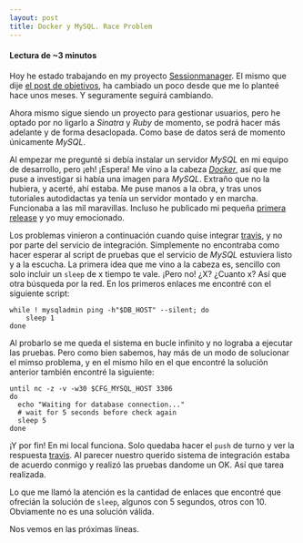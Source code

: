 ```yaml
---
layout: post
title: Docker y MySQL. Race Problem
---
```


#### Lectura de ~3 minutos

Hoy he estado trabajando en my proyecto [Sessionmanager](https://github.com/44r0n/Sessionmanager). El mismo que dije [el post de objetivos](2017-01-05-objectives.md), ha cambiado un poco desde que me lo planteé hace unos meses. Y seguramente seguirá cambiando.

Ahora mismo sigue siendo un proyecto para gestionar usuarios, pero he optado por no ligarlo a *Sinatra* y *Ruby* de momento, se podrá hacer más adelante y de forma desaclopada. Como base de datos será de momento únicamente *MySQL*.

Al empezar me pregunté si debía instalar un servidor *MySQL* en mi equipo de desarrollo, pero ¡eh! ¡Espera! Me vino a la cabeza *[Docker](https://www.docker.com/)*, así que me puse a investigar si había una imagen para *MySQL*. Extraño que no la hubiera, y acerté, ahí estaba. Me puse manos a la obra, y tras unos tutoriales autodidactas ya tenía un servidor montado y en marcha. Funcionaba a las mil maravillas. Incluso he publicado mi pequeña [primera release](https://github.com/44r0n/Sessionmanager/releases/tag/0.1) y yo muy emocionado.

Los problemas vinieron a continuación cuando quise integrar [travis](https://travis-ci.org/), y no por parte del servicio de integración. Simplemente no encontraba como hacer esperar al script de pruebas que el servicio de *MySQL* estuviera listo y a la escucha. La primera idea que me vino a la cabeza es, sencillo con solo incluir un `sleep` de x tiempo te vale. ¡Pero no! ¿X? ¿Cuanto x? Así que otra búsqueda por la red. En los primeros enlaces me encontré con el siguiente script:

~~~
while ! mysqladmin ping -h"$DB_HOST" --silent; do
    sleep 1
done
~~~

Al probarlo se me queda el sistema en bucle infinito y no lograba a ejecutar las pruebas. Pero como bien sabemos, hay más de un modo de solucionar el mimso problema, y en el mismo hilo en el que encontré la solución anterior también encontré la siguiente:

~~~
until nc -z -v -w30 $CFG_MYSQL_HOST 3306
do
  echo "Waiting for database connection..."
  # wait for 5 seconds before check again
  sleep 5
done
~~~

¡Y por fin! En mi local funciona. Solo quedaba hacer el `push` de turno y ver la respuesta [travis](https://travis-ci.org/). Al parecer nuestro querido sistema de integración estaba de acuerdo conmigo y realizó las pruebas dandome un OK. Así que tarea realizada.

Lo que me llamó la atención es la cantidad de enlaces que encontré que ofrecián la solución de `sleep`, algunos con 5 segundos, otros con 10. Obviamente no es una solución válida.

Nos vemos en las próximas líneas.
